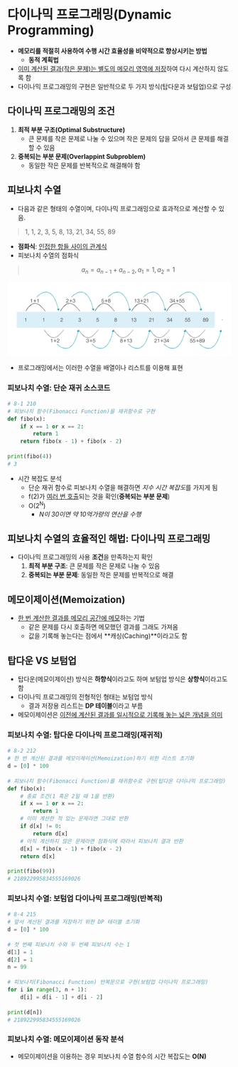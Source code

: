 # 다이나믹 프로그래밍(Dynamic Programming)
* **메모리를 적절히 사용하여 수행 시간 효율성을 비약적으로 향상시키는 방법**
  * **동적 계획법**
* <u>이미 계산된 결과(작은 문제)는 별도의 메모리 영역에 저장</u>하여 다시 계산하지 않도록 함
* 다이나믹 프로그래밍의 구현은 일반적으로 두 가지 방식(탑다운과 보텀업)으로 구성

## 다이나믹 프로그래밍의 조건
1. **최적 부분 구조(Optimal Substructure)**
    * 큰 문제를 작은 문제로 나눌 수 있으며 작은 문제의 답을 모아서 큰 문제를 해결할 수 있음
2. **중복되는 부분 문제(Overlappint Subproblem)**
    * 동일한 작은 문제를 반복적으로 해결해야 함

## 피보나치 수열
* 다음과 같은 형태의 수열이며, 다이나믹 프로그래밍으로 효과적으로 계산할 수 있음.
> 1, 1, 2, 3, 5, 8, 13, 21, 34, 55, 89

* **점화식**: <u>인접한 항들 사이의 관계식</u>
* 피보나치 수열의 점화식
> $$a_n=a_{n-1}+a_{n-2}, a_1=1,a_2=1$$

![fibo_1](images/21_fibo_1.png)

* 프로그래밍에서는 이러한 수열을 배열이나 리스트를 이용해 표현

### 피보나치 수열: 단순 재귀 소스코드
```py
# 8-1 210
# 피보나치 함수(Fibonacci Function)을 재귀함수로 구현
def fibo(x):
    if x == 1 or x == 2:
        return 1
    return fibo(x - 1) + fibo(x - 2)
  
print(fibo(4))
# 3
```
* 시간 복잡도 분석
  * 단순 재귀 함수로 피보나치 수열을 해결하면 *지수 시간 복잡도*를 가지게 됨
  * f(2)가 <u>여러 번 호출</u>되는 것을 확인(**중복되는 부분 문제**)
  * O(2<sup>N</sup>)
    * *N이 30이면 약 10억가량의 연산을 수행*

## 피보나치 수열의 효율적인 해법: 다이나믹 프로그래밍
* 다이나믹 프로그래밍의 사용 **조건**을 만족하는지 확인
  1. **최적 부분 구조**: 큰 문제를 작은 문제로 나눌 수 있음
  2. **중복되는 부분 문제**: 동일한 작은 문제를 반복적으로 해결

## 메모이제이션(Memoization)
* <u>한 번 계산한 결과를 메모리 공간에 메모</u>하는 기법
  * 같은 문제를 다시 호출하면 메모했던 결과를 그래도 가져옴
  * 값을 기록해 놓는다는 점에서 **캐싱(Caching)**이라고도 함

## 탑다운 VS 보텀업
* 탑다운(메모이제이션) 방식은 **하향식**이라고도 하며 보텀업 방식은 **상향식**이라고도 함
* 다이나믹 프로그래밍의 전형적인 형태는 보텀업 방식
  * 결과 저장용 리스트는 **DP 테이블**이라고 부름
* 메모이제이션은 <u>이전에 계산된 결과를 일시적으로 기록해 놓는 넓은 개념을 의미</u>

### 피보나치 수열: 탑다운 다이나믹 프로그래밍(재귀적)
```py
# 8-2 212
# 한 번 계산된 결과를 메모이제이션(Memoization)하기 위한 리스트 초기화
d = [0] * 100

# 피보나치 함수(Fibonacci Function)를 재귀함수로 구현(탑다운 다이나믹 프로그래밍)
def fibo(x):
    # 종료 조건(1 혹은 2일 때 1을 반환)
    if x == 1 or x == 2:
        return 1
    # 이미 계산한 적 있는 문제라면 그대로 반환
    if d[x] != 0:
        return d[x]
    # 아직 계산하지 않은 문제라면 점화식에 따라서 피보나치 결과 반환
    d[x] = fibo(x - 1) + fibo(x - 2)
    return d[x]

print(fibo(99))
# 218922995834555169026
```

### 피보나치 수열: 보텀업 다이나믹 프로그래밍(반복적)
```py
# 8-4 215
# 앞서 계산된 결과를 저장하기 위한 DP 테이블 초기화
d = [0] * 100

# 첫 번째 피보나치 수와 두 번째 피보나치 수는 1
d[1] = 1
d[2] = 1
n = 99

# 피보나치(Fibonacci Function) 반복문으로 구현(보텀업 다이나믹 프로그래밍)
for i in range(3, n + 1):
    d[i] = d[i - 1] + d[i - 2]
  
print(d[n])
# 218922995834555169026
```

### 피보나치 수열: 메모이제이션 동작 분석
* 메모이제이션을 이용하는 경우 피보나치 수열 함수의 시간 복잡도는 **O(N)**

